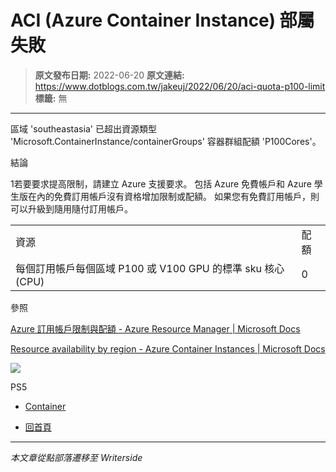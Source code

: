# ACI (Azure Container Instance) 部屬失敗

> **原文發布日期:** 2022-06-20
> **原文連結:** https://www.dotblogs.com.tw/jakeuj/2022/06/20/aci-quota-p100-limit
> **標籤:** 無

---

區域 'southeastasia' 已超出資源類型 'Microsoft.ContainerInstance/containerGroups' 容器群組配額 'P100Cores'。

結論

1若要要求提高限制，請建立 Azure 支援要求。 包括 Azure 免費帳戶和 Azure 學生版在內的免費訂用帳戶沒有資格增加限制或配額。 如果您有免費訂用帳戶，則可以升級到隨用隨付訂用帳戶。

|  |  |
| --- | --- |
| 資源 | 配額 |
| 每個訂用帳戶每個區域 P100 或 V100 GPU 的標準 sku 核心 (CPU) | 0 |

參照

[Azure 訂用帳戶限制與配額 - Azure Resource Manager | Microsoft Docs](https://docs.microsoft.com/zh-tw/azure/azure-resource-manager/management/azure-subscription-service-limits#container-instances-limits)

[Resource availability by region - Azure Container Instances | Microsoft Docs](https://docs.microsoft.com/en-us/azure/container-instances/container-instances-region-availability#linux-container-groups)

![](https://card.psnprofiles.com/1/jakeuj.png)

PS5

* [Container](/jakeuj/Tags?qq=Container)

* [回首頁](/jakeuj)

---

*本文章從點部落遷移至 Writerside*
